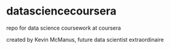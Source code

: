 # datasciencecoursera
repo for data science coursework at coursera

created by Kevin McManus, future data scientist extraordinaire
